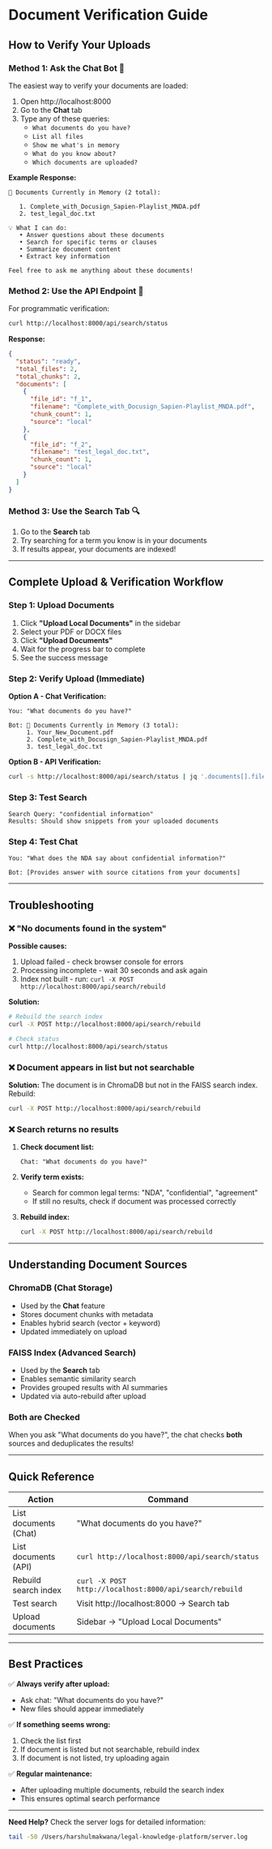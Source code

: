 # Document Verification Guide

## How to Verify Your Uploads

### Method 1: Ask the Chat Bot 💬

The easiest way to verify your documents are loaded:

1. Open http://localhost:8000
2. Go to the **Chat** tab
3. Type any of these queries:
   - `What documents do you have?`
   - `List all files`
   - `Show me what's in memory`
   - `What do you know about?`
   - `Which documents are uploaded?`

**Example Response:**
```
📁 Documents Currently in Memory (2 total):

   1. Complete_with_Docusign_Sapien-Playlist_MNDA.pdf
   2. test_legal_doc.txt

💡 What I can do:
   • Answer questions about these documents
   • Search for specific terms or clauses
   • Summarize document content
   • Extract key information

Feel free to ask me anything about these documents!
```

### Method 2: Use the API Endpoint 🔧

For programmatic verification:

```bash
curl http://localhost:8000/api/search/status
```

**Response:**
```json
{
  "status": "ready",
  "total_files": 2,
  "total_chunks": 2,
  "documents": [
    {
      "file_id": "f_1",
      "filename": "Complete_with_Docusign_Sapien-Playlist_MNDA.pdf",
      "chunk_count": 1,
      "source": "local"
    },
    {
      "file_id": "f_2",
      "filename": "test_legal_doc.txt",
      "chunk_count": 1,
      "source": "local"
    }
  ]
}
```

### Method 3: Use the Search Tab 🔍

1. Go to the **Search** tab
2. Try searching for a term you know is in your documents
3. If results appear, your documents are indexed!

---

## Complete Upload & Verification Workflow

### Step 1: Upload Documents
1. Click **"Upload Local Documents"** in the sidebar
2. Select your PDF or DOCX files
3. Click **"Upload Documents"**
4. Wait for the progress bar to complete
5. See the success message

### Step 2: Verify Upload (Immediate)
**Option A - Chat Verification:**
```
You: "What documents do you have?"

Bot: 📁 Documents Currently in Memory (3 total):
     1. Your_New_Document.pdf
     2. Complete_with_Docusign_Sapien-Playlist_MNDA.pdf
     3. test_legal_doc.txt
```

**Option B - API Verification:**
```bash
curl -s http://localhost:8000/api/search/status | jq '.documents[].filename'
```

### Step 3: Test Search
```
Search Query: "confidential information"
Results: Should show snippets from your uploaded documents
```

### Step 4: Test Chat
```
You: "What does the NDA say about confidential information?"

Bot: [Provides answer with source citations from your documents]
```

---

## Troubleshooting

### ❌ "No documents found in the system"

**Possible causes:**
1. Upload failed - check browser console for errors
2. Processing incomplete - wait 30 seconds and ask again
3. Index not built - run: `curl -X POST http://localhost:8000/api/search/rebuild`

**Solution:**
```bash
# Rebuild the search index
curl -X POST http://localhost:8000/api/search/rebuild

# Check status
curl http://localhost:8000/api/search/status
```

### ❌ Document appears in list but not searchable

**Solution:**
The document is in ChromaDB but not in the FAISS search index. Rebuild:
```bash
curl -X POST http://localhost:8000/api/search/rebuild
```

### ❌ Search returns no results

1. **Check document list:**
   ```
   Chat: "What documents do you have?"
   ```

2. **Verify term exists:**
   - Search for common legal terms: "NDA", "confidential", "agreement"
   - If still no results, check if document was processed correctly

3. **Rebuild index:**
   ```bash
   curl -X POST http://localhost:8000/api/search/rebuild
   ```

---

## Understanding Document Sources

### ChromaDB (Chat Storage)
- Used by the **Chat** feature
- Stores document chunks with metadata
- Enables hybrid search (vector + keyword)
- Updated immediately on upload

### FAISS Index (Advanced Search)
- Used by the **Search** tab
- Enables semantic similarity search
- Provides grouped results with AI summaries
- Updated via auto-rebuild after upload

### Both are Checked
When you ask "What documents do you have?", the chat checks **both** sources and deduplicates the results!

---

## Quick Reference

| Action | Command |
|--------|---------|
| List documents (Chat) | "What documents do you have?" |
| List documents (API) | `curl http://localhost:8000/api/search/status` |
| Rebuild search index | `curl -X POST http://localhost:8000/api/search/rebuild` |
| Test search | Visit http://localhost:8000 → Search tab |
| Upload documents | Sidebar → "Upload Local Documents" |

---

## Best Practices

✅ **Always verify after upload:**
- Ask chat: "What documents do you have?"
- New files should appear immediately

✅ **If something seems wrong:**
1. Check the list first
2. If document is listed but not searchable, rebuild index
3. If document is not listed, try uploading again

✅ **Regular maintenance:**
- After uploading multiple documents, rebuild the search index
- This ensures optimal search performance

---

**Need Help?**
Check the server logs for detailed information:
```bash
tail -50 /Users/harshulmakwana/legal-knowledge-platform/server.log
```





